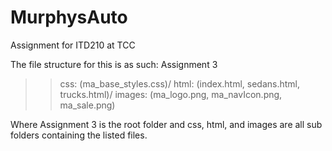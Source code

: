 # MurphysAuto
Assignment for ITD210 at TCC 

The file structure for this is as such:
Assignment 3
>> css: (ma_base_styles.css)/ html: (index.html, sedans.html, trucks.html)/ images: (ma_logo.png, ma_navIcon.png, ma_sale.png)

Where Assignment 3 is the root folder and
css, html, and images are all sub folders containing the listed files.
